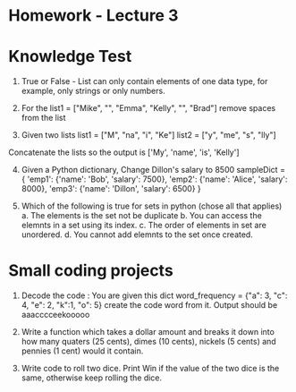 # Homework - Lecture 3

# Knowledge Test

1. True or False - List can only contain elements of one data type, for example, only strings or only numbers.

2. For the list1 = ["Mike", "", "Emma", "Kelly", "", "Brad"] remove spaces from the list 

3. Given two lists
list1 = ["M", "na", "i", "Ke"] 
list2 = ["y", "me", "s", "lly"]

Concatenate the lists so the output is ['My', 'name', 'is', 'Kelly']

4. Given a Python dictionary, Change Dillon's salary to 8500
sampleDict = {
     'emp1': {'name': 'Bob', 'salary': 7500},
     'emp2': {'name': 'Alice', 'salary': 8000},
     'emp3': {'name': 'Dillon', 'salary': 6500}
}

5. Which of the following is true for sets in python (chose all that applies)
a. The elements is the set not be duplicate
b. You can access the elemnts in a set using its index.
c. The order of elements in set are unordered. 
d. You cannot add elemnts to the set once created.

# Small coding projects
1. Decode the code : You are given this dict word_frequency = {"a": 3, "c": 4, "e": 2, "k":1, "o": 5}
create the code word from it. Output should be aaacccceekooooo

2. Write a function which takes a dollar amount and breaks it down into how many quaters (25 cents), dimes (10 cents), nickels (5 cents) and pennies (1 cent) would it contain.

3. Write code to roll two dice. Print Win if the value of the two dice is the same, otherwise keep rolling the dice. 
